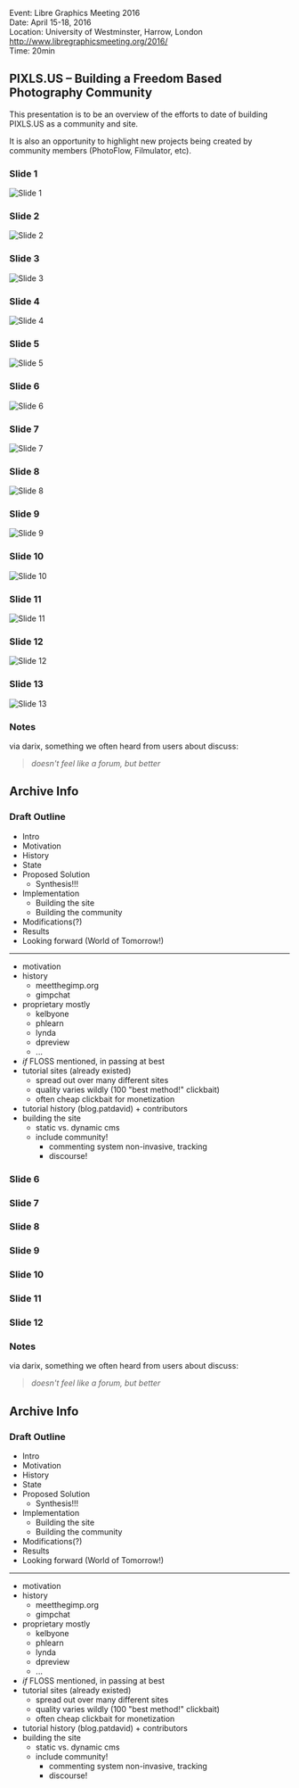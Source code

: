 Event: Libre Graphics Meeting 2016  
Date: April 15-18, 2016  
Location: University of Westminster, Harrow, London  
http://www.libregraphicsmeeting.org/2016/  
Time: 20min


## PIXLS.US – Building a Freedom Based Photography Community

This presentation is to be an overview of the efforts to date of building PIXLS.US as a community and site.

It is also an opportunity to highlight new projects being created by community members (PhotoFlow, Filmulator, etc).


### Slide 1

![Slide 1](output/pixls-01.png)

### Slide 2

![Slide 2](output/pixls-02.png)

### Slide 3

![Slide 3](output/pixls-03.png)

### Slide 4

![Slide 4](output/pixls-04.png)

### Slide 5

![Slide 5](output/pixls-05.png)

### Slide 6

![Slide 6](output/pixls-06.png)

### Slide 7

![Slide 7](output/pixls-07.png)

### Slide 8

![Slide 8](output/pixls-08.png)

### Slide 9

![Slide 9](output/pixls-09.png)

### Slide 10

![Slide 10](output/pixls-10.png)

### Slide 11

![Slide 11](output/pixls-11.png)

### Slide 12

![Slide 12](output/pixls-12.png)

### Slide 13

![Slide 13](output/pixls-13.png)



### Notes

via darix, something we often heard from users about discuss:

> _doesn't feel like a forum, but better_


## Archive Info

### Draft Outline

* Intro  
* Motivation  
* History  
* State  
* Proposed Solution  
    * Synthesis!!!
* Implementation  
    * Building the site  
    * Building the community  
* Modifications(?)  
* Results  
* Looking forward (World of Tomorrow!)  


------

* motivation
* history
    * meetthegimp.org
    * gimpchat
* proprietary mostly
    * kelbyone 
    * phlearn 
    * lynda 
    * dpreview 
    * ...
* _if_ FLOSS mentioned, in passing at best
* tutorial sites (already existed)
    * spread out over many different sites
    * quality varies wildly (100 "best method!" clickbait)
    * often cheap clickbait for monetization
* tutorial history (blog.patdavid) + contributors
* building the site
    * static vs. dynamic cms 
    * include community!
        * commenting system non-invasive, tracking
        * discourse! 
### Slide 6
### Slide 7
### Slide 8
### Slide 9
### Slide 10
### Slide 11
### Slide 12


### Notes

via darix, something we often heard from users about discuss:

> _doesn't feel like a forum, but better_


## Archive Info

### Draft Outline

* Intro  
* Motivation  
* History  
* State  
* Proposed Solution  
    * Synthesis!!!
* Implementation  
    * Building the site  
    * Building the community  
* Modifications(?)  
* Results  
* Looking forward (World of Tomorrow!)  


------

* motivation
* history
    * meetthegimp.org
    * gimpchat
* proprietary mostly
    * kelbyone 
    * phlearn 
    * lynda 
    * dpreview 
    * ...
* _if_ FLOSS mentioned, in passing at best
* tutorial sites (already existed)
    * spread out over many different sites
    * quality varies wildly (100 "best method!" clickbait)
    * often cheap clickbait for monetization
* tutorial history (blog.patdavid) + contributors
* building the site
    * static vs. dynamic cms 
    * include community!
        * commenting system non-invasive, tracking
        * discourse! 
